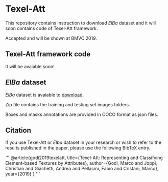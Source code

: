 # Texel-Att

This repository contains instruction to download *ElBa* dataset and it will soon contains code of Texel-Att framework.

Accepted and will be shown at BMVC 2019.

## Texel-Att framework code

It will be avaiable soon!

## *ElBa* dataset

*ElBa* dataset is avaiable to [download](www.google.it).

Zip file contains the training and testing set images folders.

Boxes and masks annotations are provided in COCO format as json files. 



## Citation

If you use Texel-Att or *Elba* dataset in your research or wish to refer to the results published in the paper, please use the following BibTeX entry.

'''
@article{godi2019texelatt,
  title={Texel-Att: Representing and Classifying Element-based Textures by Attributes},
  author={Godi, Marco and Joppi, Christian and Giachetti, Andrea and Pellacini, Fabio and Cristani, Marco},
  year={2019}
}
'''

